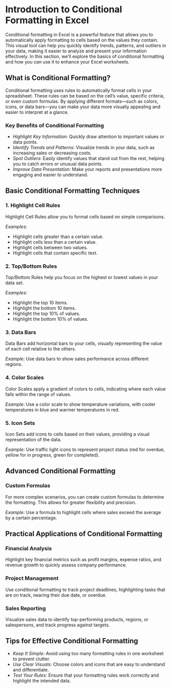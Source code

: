 # Introduction to Conditional Formatting in Excel

Conditional formatting in Excel is a powerful feature that allows you to automatically apply formatting to cells based on the values they contain. This visual tool can help you quickly identify trends, patterns, and outliers in your data, making it easier to analyze and present your information effectively. In this section, we’ll explore the basics of conditional formatting and how you can use it to enhance your Excel worksheets.

## What is Conditional Formatting?

Conditional formatting uses rules to automatically format cells in your spreadsheet. These rules can be based on the cell’s value, specific criteria, or even custom formulas. By applying different formats—such as colors, icons, or data bars—you can make your data more visually appealing and easier to interpret at a glance.

### Key Benefits of Conditional Formatting

- *Highlight Key Information:* Quickly draw attention to important values or data points.
- *Identify Trends and Patterns:* Visualize trends in your data, such as increasing sales or decreasing costs.
- *Spot Outliers:* Easily identify values that stand out from the rest, helping you to catch errors or unusual data points.
- *Improve Data Presentation:* Make your reports and presentations more engaging and easier to understand.

## Basic Conditional Formatting Techniques

### 1. Highlight Cell Rules

Highlight Cell Rules allow you to format cells based on simple comparisons.

*Examples:*
- Highlight cells greater than a certain value.
- Highlight cells less than a certain value.
- Highlight cells between two values.
- Highlight cells that contain specific text.

### 2. Top/Bottom Rules

Top/Bottom Rules help you focus on the highest or lowest values in your data set.

*Examples:*
- Highlight the top 10 items.
- Highlight the bottom 10 items.
- Highlight the top 10% of values.
- Highlight the bottom 10% of values.

### 3. Data Bars

Data Bars add horizontal bars to your cells, visually representing the value of each cell relative to the others.

*Example:* Use data bars to show sales performance across different regions.

### 4. Color Scales

Color Scales apply a gradient of colors to cells, indicating where each value falls within the range of values.

*Example:* Use a color scale to show temperature variations, with cooler temperatures in blue and warmer temperatures in red.

### 5. Icon Sets

Icon Sets add icons to cells based on their values, providing a visual representation of the data.

*Example:* Use traffic light icons to represent project status (red for overdue, yellow for in progress, green for completed).

## Advanced Conditional Formatting

### Custom Formulas

For more complex scenarios, you can create custom formulas to determine the formatting. This allows for greater flexibility and precision.

*Example:* Use a formula to highlight cells where sales exceed the average by a certain percentage.

## Practical Applications of Conditional Formatting

### Financial Analysis

Highlight key financial metrics such as profit margins, expense ratios, and revenue growth to quickly assess company performance.

### Project Management

Use conditional formatting to track project deadlines, highlighting tasks that are on track, nearing their due date, or overdue.

### Sales Reporting

Visualize sales data to identify top-performing products, regions, or salespersons, and track progress against targets.

## Tips for Effective Conditional Formatting

- *Keep It Simple:* Avoid using too many formatting rules in one worksheet to prevent clutter.
- *Use Clear Visuals:* Choose colors and icons that are easy to understand and differentiate.
- *Test Your Rules:* Ensure that your formatting rules work correctly and highlight the intended data.